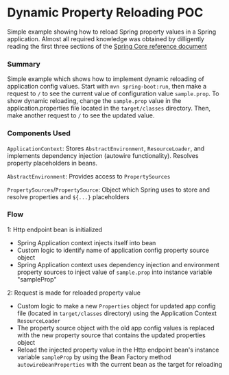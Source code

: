 # Dynamic Property Reloading POC

Simple example showing how to reload Spring property values in a Spring application. Almost all required knowledge was obtained by dilligently reading the first three sections of the [Spring Core reference document](https://docs.spring.io/spring/docs/current/spring-framework-reference/core.html#spring-core)

### Summary

Simple example which shows how to implement dynamic reloading of application config values.  Start with `mvn spring-boot:run`, then make a request to `/` to see the current value of configuration value `sample.prop`.  To show dynamic reloading, change the `sample.prop` value in the application.properties file located in the `target/classes` directory.  Then, make another request to `/` to see the updated value.

### Components Used

`ApplicationContext`: Stores `AbstractEnvironment`, `ResourceLoader`, and implements dependency injection (autowire functionality).  Resolves property placeholders in beans.

`AbstractEnvironment`: Provides access to `PropertySources`

`PropertySources`/`PropertySource`: Object which Spring uses to store and resolve properties and `${...}` placeholders

### Flow

1: Http endpoint bean is initialized

* Spring Application context injects itself into bean
* Custom logic to identify name of application config property source object
* Spring Application context uses dependency injection and environment property sources to inject value of `sample.prop` into instance variable "sampleProp"

2: 	Request is made for reloaded property value

* Custom logic to make a new `Properties` object for updated app config file (located in `target/classes` directory) using the Application Context `ResourceLoader`
* The property source object with the old app config values is replaced with the new
	property source that contains the updated properties object
* Reload the injected property value in the Http endpoint bean's instance variable `sampleProp` by using the Bean Factory method `autowireBeanProperties` with the current bean as the target for reloading
